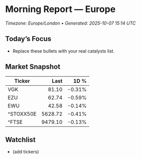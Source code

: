 # Morning Report — Europe
_Timezone: Europe/London • Generated: 2025-10-07 15:14 UTC_

## Today’s Focus
- Replace these bullets with your real catalysts list.

## Market Snapshot
| Ticker | Last | 1D % |
|---|---:|---:|
| VGK | 81.10 | -0.31% |
| EZU | 62.74 | -0.59% |
| EWU | 42.58 | -0.14% |
| ^STOXX50E | 5628.72 | -0.41% |
| ^FTSE | 9479.10 | -0.13% |

## Watchlist
- (add tickers)

